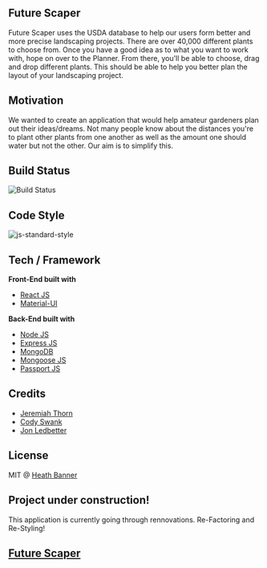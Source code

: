 ## Future Scaper

Future Scaper uses the USDA database to help our users form better and more precise landscaping projects.
There are over 40,000 different plants to choose from. Once you have a good idea as to what you want to work with, hope on over to the Planner. From there, you'll be able to choose, drag and drop different plants. This should be able to help you better plan the layout of your landscaping project.

## Motivation

We wanted to create an application that would help amateur gardeners plan out their ideas/dreams. Not many people know about the distances you're to plant other plants from one another as well as the amount one should water but not the other. Our aim is to simplify this.

## Build Status

![Build Status](https://travis-ci.org/HeathBanner/FutureScaper.svg?branch=master)

## Code Style

![js-standard-style](https://img.shields.io/badge/code%20style-standard-brightgreen.svg?style=flat)

## Tech / Framework

<b>Front-End built with</b>
- [React JS](https://reactjs.org/)
- [Material-UI](https://material-ui.com/)

<b>Back-End built with</b>
- [Node JS](https://nodejs.org)
- [Express JS](https://expressjs.com/)
- [MongoDB](https://www.mongodb.com/) 
- [Mongoose JS](https://mongoosejs.com/)
- [Passport JS](http://www.passportjs.org/)


## Credits

- [Jeremiah Thorn](https://github.com/jthorn70)
- [Cody Swank](https://github.com/codyswank)
- [Jon Ledbetter](https://github.com/jtledbet)

## License
MIT @ [Heath Banner](https://github.com/HeathBanner)

## Project under construction!

This application is currently going through rennovations. Re-Factoring and Re-Styling!


## [Future Scaper](https://futurescaper.herokuapp.com/)
